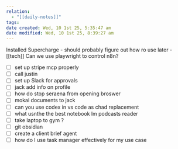 ```yaml
---
relation:
  - "[[daily-notes]]"
tags:
date created: Wed, 10 1st 25, 5:35:47 am
date modified: Wed, 10 1st 25, 8:39:27 am
---
```


Installed Supercharge - should probably figure out how ro use later - [[tech]]
Can we use playwright to control n8n?

- [ ] set up stripe mcp properly
- [ ] call justin
- [ ] set up Slack for approvals
- [ ] jack add info on profile
- [ ] how do stop seraena from opening broswer
- [ ] mokai documents to jack
- [ ] can you use codex in vs code as chad replacement
- [ ] what usnthe the best notebook lm podcasts reader
- [ ] take laptop to gym ?
- [ ] git obsidian
- [ ] create a client brief agent
- [ ] how do I use task manager effectively for my use case
